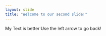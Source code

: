 ```yaml
---
layout: slide
title: "Welcome to our second slide!"
---
```

My Text is better
Use the left arrow to go back!

